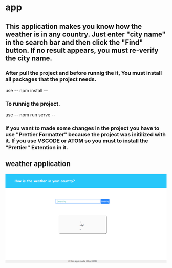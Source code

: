# app

## This application makes you know how the weather is in any country. Just enter "city name" in the search bar and then click the "Find" button. If no result appears, you must re-verify the city name.

###  After pull the project and before runnig the it, You must install all packages that the project needs.
  use -- npm install --
### To runnig the project.  
  use -- npm run serve --
### If you want to made some changes in the project you have to use "Prettier Formatter" because the project was initilized with it. If you use VSCODE or ATOM so you must to install the "Prettier" Extention in it.

## weather application

<img src = "images/weather-app.PNG" width="700">

  
